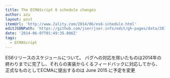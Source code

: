 ```yaml
---
title: The ECMAScript 6 schedule changes
author: azu
layout: post
itemUrl: 'http://www.2ality.com/2014/06/es6-schedule.html'
editJSONPath: 'https://github.com/jser/jser.info/edit/gh-pages/data/2014/06/index.json'
date: '2014-06-07T01:49:35.086Z'
tags:
  - ECMAScript
---
```

ES6リリースのスケジュールについて。
バグへの対応を除いたものは2014年の終わりまでに完了し、それらの実装からくるフィードバックに対応してから、
正式なものとしてECMAに提出するのは June 2015 に予定を変更
